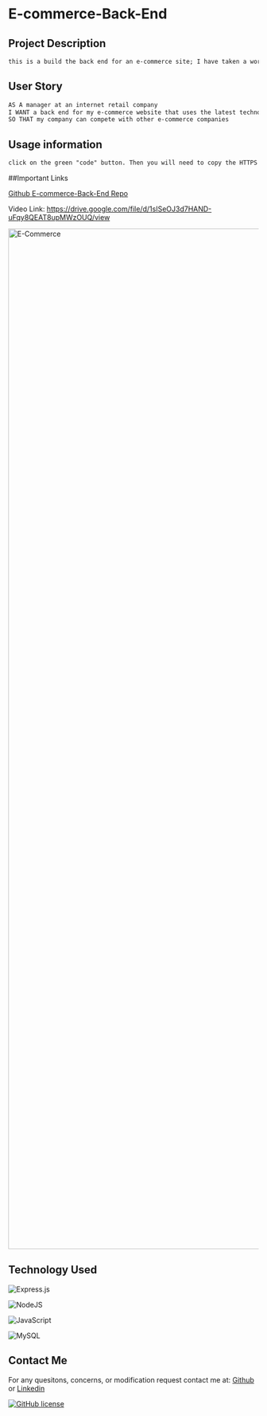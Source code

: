 # E-commerce-Back-End

## Project Description
```md
this is a build the back end for an e-commerce site; I have taken a working Express.js API and configure it to use Sequelize to interact with a MySQL database.
```
## User Story
```md
AS A manager at an internet retail company
I WANT a back end for my e-commerce website that uses the latest technologies
SO THAT my company can compete with other e-commerce companies
```
## Usage information
```md
click on the green "code" button. Then you will need to copy the HTTPS link copy then clone to your a folder in your terminal.
```
##Important Links

[Github E-commerce-Back-End Repo](https://github.com/RussC22/E-commerce-Back-End)

Video Link:
https://drive.google.com/file/d/1sISeOJ3d7HAND-uFqy8QEAT8upMWzOUQ/view

<img width="2048" alt="E-Commerce" src="https://user-images.githubusercontent.com/114961971/229688413-2a72628d-0df2-44be-87c4-aefb1f0b7b99.png">


## Technology Used

![Express.js](https://img.shields.io/badge/express.js-%23404d59.svg?style=for-the-badge&logo=express&logoColor=%2361DAFB)

![NodeJS](https://img.shields.io/badge/node.js-6DA55F?style=for-the-badge&logo=node.js&logoColor=white)

![JavaScript](https://img.shields.io/badge/javascript-%23323330.svg?style=for-the-badge&logo=javascript&logoColor=%23F7DF1E)

![MySQL](https://img.shields.io/badge/mysql-%2309f.svg?style=for-the-badge&logo=mysql&logoColor=white)

## Contact Me

For any quesitons, concerns, or modification request contact me at: [Github](https://github.com/RussC22) or [Linkedin](https://www.linkedin.com/in/tavarus-cherry/)

[![GitHub license](https://img.shields.io/github/license/Naereen/StrapDown.js.svg)](https://github.com/Naereen/StrapDown.js/blob/master/LICENSE)

